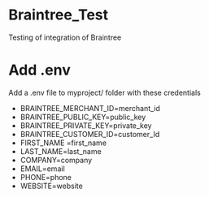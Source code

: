 # Braintree_Test
Testing of integration of Braintree

# Add .env 
Add a .env file to myproject/ folder with these credentials
- BRAINTREE_MERCHANT_ID=merchant_id
- BRAINTREE_PUBLIC_KEY=public_key
- BRAINTREE_PRIVATE_KEY=private_key
- BRAINTREE_CUSTOMER_ID=customer_Id
- FIRST_NAME =first_name
- LAST_NAME=last_name
- COMPANY=company
- EMAIL=email
- PHONE=phone
- WEBSITE=website
